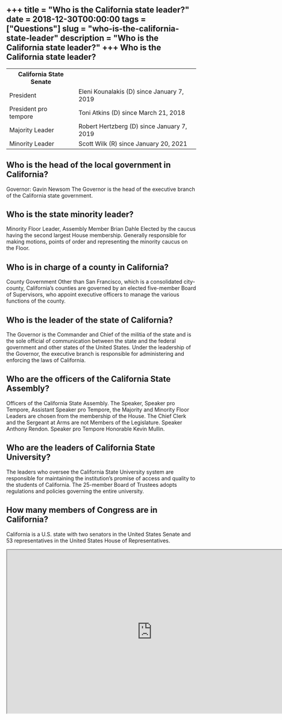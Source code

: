 +++
title = "Who is the California state leader?"
date = 2018-12-30T00:00:00
tags = ["Questions"]
slug = "who-is-the-california-state-leader"
description = "Who is the California state leader?"
+++
Who is the California state leader?
-----------------------------------

<table><tr><th>California State Senate</th></tr><tr><td>President</td><td>Eleni Kounalakis (D) since January 7, 2019</td></tr><tr><td>President pro tempore</td><td>Toni Atkins (D) since March 21, 2018</td></tr><tr><td>Majority Leader</td><td>Robert Hertzberg (D) since January 7, 2019</td></tr><tr><td>Minority Leader</td><td>Scott Wilk (R) since January 20, 2021</td></tr></table>

Who is the head of the local government in California?
------------------------------------------------------

Governor: Gavin Newsom The Governor is the head of the executive branch of the California state government.

Who is the state minority leader?
---------------------------------

Minority Floor Leader, Assembly Member Brian Dahle Elected by the caucus having the second largest House membership. Generally responsible for making motions, points of order and representing the minority caucus on the Floor.

Who is in charge of a county in California?
-------------------------------------------

County Government Other than San Francisco, which is a consolidated city-county, California’s counties are governed by an elected five-member Board of Supervisors, who appoint executive officers to manage the various functions of the county.

Who is the leader of the state of California?
---------------------------------------------

The Governor is the Commander and Chief of the militia of the state and is the sole official of communication between the state and the federal government and other states of the United States. Under the leadership of the Governor, the executive branch is responsible for administering and enforcing the laws of California.

Who are the officers of the California State Assembly?
------------------------------------------------------

Officers of the California State Assembly. The Speaker, Speaker pro Tempore, Assistant Speaker pro Tempore, the Majority and Minority Floor Leaders are chosen from the membership of the House. The Chief Clerk and the Sergeant at Arms are not Members of the Legislature. Speaker Anthony Rendon. Speaker pro Tempore Honorable Kevin Mullin.

Who are the leaders of California State University?
---------------------------------------------------

The leaders who oversee the California State University system are responsible for maintaining the institution’s promise of access and quality to the students of California. The 25-member Board of Trustees adopts regulations and policies governing the entire university.

How many members of Congress are in California?
-----------------------------------------------

California is a U.S. state with two senators in the United States Senate and 53 representatives in the United States House of Representatives.

<iframe allow="accelerometer; autoplay; clipboard-write; encrypted-media; gyroscope; picture-in-picture" allowfullscreen="" class="__youtube_prefs__  epyt-is-override  no-lazyload" data-no-lazy="1" data-origheight="433" data-origwidth="770" data-skipgform_ajax_framebjll="" height="433" id="_ytid_29840" loading="lazy" src="https://www.youtube.com/embed/TcrwNbyHmyg?enablejsapi=1&autoplay=0&cc_load_policy=0&cc_lang_pref=&iv_load_policy=1&loop=0&modestbranding=0&rel=1&fs=1&playsinline=0&autohide=2&theme=dark&color=red&controls=1&" title="YouTube player" width="770"></iframe>